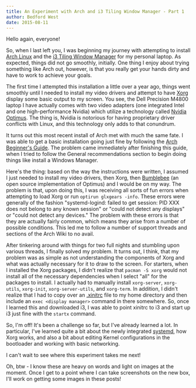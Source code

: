 ```yaml
---
title: An Experiment with Arch and i3 Tiling Window Manager - Part 1
author: Bedford West
date: 2015-08-11
---
```


Hello again, everyone!

So, when I last left you, I was beginning my journey with attempting to install [Arch Linux](https://www.archlinux.org/)
and the [i3 Tiling Window Manager](https://i3wm.org/) for my personal laptop. As expected, things did not go smoothly,
initially. One thing I enjoy about trying something like Arch out, however, is that you really get your hands dirty
and have to work to achieve your goals.

The first time I attempted this installation a little over a year ago, things went smoothly until I needed to install
my video drivers and attempt to have [Xorg](https://wiki.archlinux.org/index.php/Xorg) display some basic output to
my screen. You see, the Dell Precision M4800 laptop I have actually comes with two video adapters (one integrated Intel
and one high-performance Nvidia) which utilize a technology called 
[Nvidia Optimus](https://en.wikipedia.org/wiki/Nvidia_Optimus). The thing is, Nvidia is notorious for having proprietary
driver conflicts with Linux, and this technology only adds to that conundrum.

It turns out this most recent install of Arch met with much the same fate. I was able to get a basic installation going
just fine by following the [Arch Beginner's Guide](https://wiki.archlinux.org/index.php/Beginners%27_guide). The problem
came immediately after finishing this guide, when I tried to follow the General recommendations section to begin doing
things like install a Windows Manager.

Here's the thing: based on the way the instructions were written, I assumed I just needed to install my video drivers,
then Xorg, then [Bumblebee](http://bumblebee-project.org/) (an open source implementation of Optimus) and I would be on
my way. The problem is that, upon doing this, I was receiving all sorts of fun errors when attempting to load Xorg
or run `optirun glxgears -info`. These errors were generally of the fashion "systemd-logind: failed to get session: 
PID XXX does not belong to any known session" or "could not detect any displays" or "could not detect any devices."
The problem with these errors is that they are actually fairly common, which means they arise from a number of possible
conditions. This led me to follow a number of support threads and sections of the Arch Wiki to no avail.

After tinkering around with things for two full nights and stumbling upon various threads, I finally solved my problem.
It turns out, I think, that my problem was as simple as not understanding the components of Xorg and what was actually
necessary for it to draw to the screen. For starters, when I installed the Xorg packages, I didn't realize that
`pacman -S xorg` would not install all of the necessary dependencies when I select "all" for the packages to install.
I actually had to manually install `xorg-server`, `xorg-utils`, `xorg-init`, `xorg-server-utils`, and `xorg-term`. In
addition, I didn't realize that I had to copy over an [.xinitrc](https://wiki.archlinux.org/index.php/Xinitrc) file
to my home directory and then include an `exec <display manager>` command in there somewhere. So, once I learned this
and downloaded i3, I was able to point xinitrc to i3 and start up i3 just fine with the `startx` command.

So, I'm off! It's been a challenge so far, but I've already learned a lot. In particular, I've learned quite a bit
about the newly integrated [systemd](http://www.freedesktop.org/wiki/Software/systemd/), how Xorg works, and also
a bit about editing Kernel configurations in the bootloader and working with basic networking.

I can't wait to see where this experiment takes me next!

Oh, btw - I know these are heavy on words and light on images at the moment. Once I get to a point where I can take
screenshots on the new box, I'll work on getting some images in these posts!
